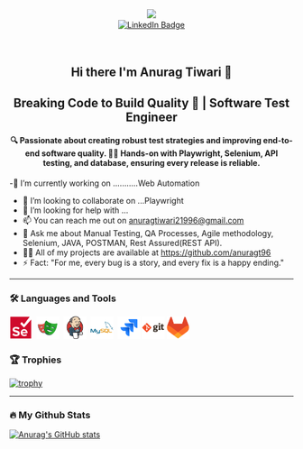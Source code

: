 <div id="header" align="center">
  <img src="https://media.giphy.com/media/v1.Y2lkPTc5MGI3NjExZjhjeWJzbWtjYTF5dHJqbDlhaHZyeng2cGt2aGI1ajdwbDFoaXYxeiZlcD12MV9pbnRlcm5hbF9naWZfYnlfaWQmY3Q9cw/1sMGC0XjA1Hk58wppo/giphy.gif" width="100"/>
</div>
<div id="badges" align="center">
  <a href="https://www.linkedin.com/in/anurags-qa">
    <img src="https://img.shields.io/badge/LinkedIn-blue?style=for-the-badge&logo=linkedin&logoColor=white" alt="LinkedIn Badge"/>
  </a>
</div>
<br/>
<div align="center">
<img src="https://komarev.com/ghpvc/?username=anuragt96&style=flat-square&color=blue" alt=""/>
</div>

<h2 align="center">Hi there I'm Anurag Tiwari 👋 </h2>

<h2 align="center"> Breaking Code to Build Quality 🚀 | Software Test Engineer</h2>
<h4 align="center">🔍 Passionate about creating robust test strategies and improving end-to-end software quality. 👨‍💻 Hands-on with Playwright, Selenium, API testing, and database, ensuring every release is reliable.</h4>

-🔭 I’m currently working on ...........Web Automation
- 👯 I’m looking to collaborate on ...Playwright
- 🤔 I’m looking for help with ...
- 📫 You can reach me out on anuragtiwari21996@gmail.com
- 💬 Ask me about Manual Testing, QA Processes, Agile methodology, Selenium, JAVA, POSTMAN, Rest Assured(REST API).
- 👨‍💻 All of my projects are available at https://github.com/anuragt96
- ⚡ Fact: "For me, every bug is a story, and every fix is a happy ending."

---
### :hammer_and_wrench: Languages and Tools
<div>
  <img src="https://github.com/devicons/devicon/blob/master/icons/selenium/selenium-original.svg" title="Java" alt="Java" width="40" height="40"/>&nbsp;
  <img src="https://github.com/devicons/devicon/blob/master/icons/playwright/playwright-original.svg" title="Playwright" width="40" height="40"/>&nbsp;
  <img src="https://github.com/devicons/devicon/blob/master/icons/jenkins/jenkins-original.svg" title="React" alt="React" width="40" height="40"/>&nbsp;
  <img src="https://github.com/devicons/devicon/blob/master/icons/mysql/mysql-original-wordmark.svg" title="MySQL"  alt="MySQL" width="40" height="40"/>&nbsp;
  <img src="https://github.com/devicons/devicon/blob/master/icons/jira/jira-original.svg" title="Git" **alt="Git" width="40" height="40"/>
  <img src="https://github.com/devicons/devicon/blob/master/icons/git/git-original-wordmark.svg" title="Git" **alt="Git" width="40" height="40"/>
  <img src="https://github.com/devicons/devicon/blob/master/icons/gitlab/gitlab-original.svg" title="Git" **alt="Git" width="40" height="40"/>
</div>

### :trophy: Trophies

[![trophy](https://github-profile-trophy.vercel.app/?username=anuragt96&margin-w=12)](https://github.com/ryo-ma/github-profile-trophy)

---
### :fire: My Github Stats
[![Anurag's GitHub stats](https://github-readme-stats.vercel.app/api?username=anuragt96)](https://github.com/anuraghazra/github-readme-stats)
